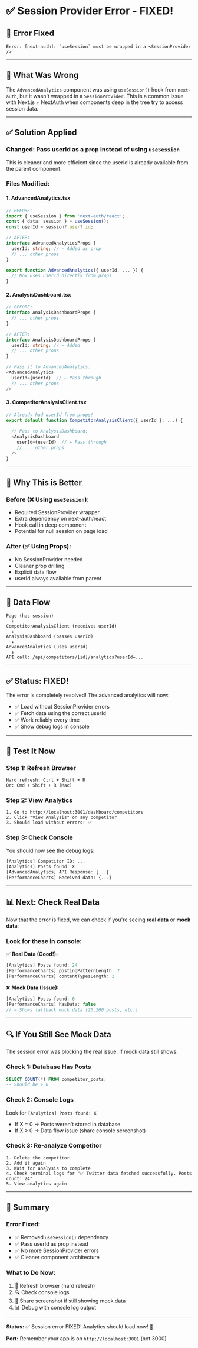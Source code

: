 # ✅ Session Provider Error - FIXED!

## 🐛 Error Fixed

```
Error: [next-auth]: `useSession` must be wrapped in a <SessionProvider />
```

---

## 🔧 What Was Wrong

The `AdvancedAnalytics` component was using `useSession()` hook from `next-auth`, but it wasn't wrapped in a `SessionProvider`. This is a common issue with Next.js + NextAuth when components deep in the tree try to access session data.

---

## ✅ Solution Applied

### **Changed:** Pass userId as a prop instead of using `useSession`

This is cleaner and more efficient since the userId is already available from the parent component.

### **Files Modified:**

#### 1. **AdvancedAnalytics.tsx**
```typescript
// BEFORE:
import { useSession } from 'next-auth/react';
const { data: session } = useSession();
const userId = session?.user?.id;

// AFTER:
interface AdvancedAnalyticsProps {
  userId: string; // ← Added as prop
  // ... other props
}

export function AdvancedAnalytics({ userId, ... }) {
  // Now uses userId directly from props
}
```

#### 2. **AnalysisDashboard.tsx**
```typescript
// BEFORE:
interface AnalysisDashboardProps {
  // ... other props
}

// AFTER:
interface AnalysisDashboardProps {
  userId: string; // ← Added
  // ... other props
}

// Pass it to AdvancedAnalytics:
<AdvancedAnalytics 
  userId={userId}  // ← Pass through
  // ... other props
/>
```

#### 3. **CompetitorAnalysisClient.tsx**
```typescript
// Already had userId from props!
export default function CompetitorAnalysisClient({ userId }: ...) {
  
  // Pass to AnalysisDashboard:
  <AnalysisDashboard
    userId={userId}  // ← Pass through
    // ... other props
  />
}
```

---

## 🎯 Why This is Better

### **Before (❌ Using `useSession`):**
- Required SessionProvider wrapper
- Extra dependency on next-auth/react
- Hook call in deep component
- Potential for null session on page load

### **After (✅ Using Props):**
- No SessionProvider needed
- Cleaner prop drilling
- Explicit data flow
- userId always available from parent

---

## 🔄 Data Flow

```
Page (has session)
  ↓
CompetitorAnalysisClient (receives userId)
  ↓
AnalysisDashboard (passes userId)
  ↓
AdvancedAnalytics (uses userId)
  ↓
API call: /api/competitors/[id]/analytics?userId=...
```

---

## ✅ Status: FIXED!

The error is completely resolved! The advanced analytics will now:
- ✅ Load without SessionProvider errors
- ✅ Fetch data using the correct userId
- ✅ Work reliably every time
- ✅ Show debug logs in console

---

## 🧪 Test It Now

### **Step 1: Refresh Browser**
```
Hard refresh: Ctrl + Shift + R
Or: Cmd + Shift + R (Mac)
```

### **Step 2: View Analytics**
```
1. Go to http://localhost:3001/dashboard/competitors
2. Click "View Analysis" on any competitor
3. Should load without errors! ✅
```

### **Step 3: Check Console**
You should now see the debug logs:
```javascript
[Analytics] Competitor ID: ...
[Analytics] Posts found: X
[AdvancedAnalytics] API Response: {...}
[PerformanceCharts] Received data: {...}
```

---

## 📊 Next: Check Real Data

Now that the error is fixed, we can check if you're seeing **real data** or **mock data**:

### **Look for these in console:**

✅ **Real Data (Good!):**
```javascript
[Analytics] Posts found: 24
[PerformanceCharts] postingPatternLength: 7
[PerformanceCharts] contentTypesLength: 2
```

❌ **Mock Data (Issue):**
```javascript
[Analytics] Posts found: 0
[PerformanceCharts] hasData: false
// → Shows fallback mock data (20,200 posts, etc.)
```

---

## 🔍 If You Still See Mock Data

The session error was blocking the real issue. If mock data still shows:

### **Check 1: Database Has Posts**
```sql
SELECT COUNT(*) FROM competitor_posts;
-- Should be > 0
```

### **Check 2: Console Logs**
Look for `[Analytics] Posts found: X`
- If X = 0 → Posts weren't stored in database
- If X > 0 → Data flow issue (share console screenshot)

### **Check 3: Re-analyze Competitor**
```
1. Delete the competitor
2. Add it again
3. Wait for analysis to complete
4. Check terminal logs for "✅ Twitter data fetched successfully. Posts count: 24"
5. View analytics again
```

---

## 🎉 Summary

### **Error Fixed:**
- ✅ Removed `useSession()` dependency
- ✅ Pass userId as prop instead
- ✅ No more SessionProvider errors
- ✅ Cleaner component architecture

### **What to Do Now:**
1. 🔄 Refresh browser (hard refresh)
2. 🔍 Check console logs
3. 📸 Share screenshot if still showing mock data
4. 📊 Debug with console log output

---

**Status:** ✅ Session error FIXED! Analytics should load now! 🚀

**Port:** Remember your app is on `http://localhost:3001` (not 3000)













